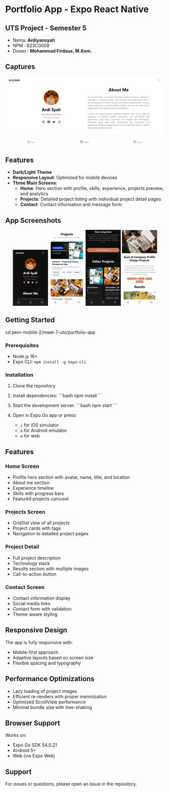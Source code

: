 # Portfolio App - Expo React Native

## UTS Project - Semester 5

- Nama: **Ardiyansyah**
- NPM : 623C0009
- Dosen : **Mohammad Firdaus, M.Kom.**

## Captures
![home-dark.png](./assets/capture/home-light.png)

## Features

- **Dark/Light Theme**
- **Responsive Layout**: Optimized for mobile devices
- **Three Main Screens**:
  - **Home**: Hero section with profile, skills, experience, projects preview, and analytics
  - **Projects**: Detailed project listing with individual project detail pages
  - **Contact**: Contact information and message form

## App Screenshots

<p align="center">
  <img src="./assets/capture/home-dark.png" width="22%" alt="Home Screen" />
  <img src="./assets/capture/project-screen.png" width="22%" alt="Project Screen" />
  <img src="./assets/capture/project-screen-features.png" width="22%" alt="Projects Features" />
  <img src="./assets/capture/project-details.png" width="22%" alt="Detail Screen" />
</p>

## Getting Started

cd pem-mobile-2/meet-7-uts/portfolio-app

### Prerequisites

- Node.js 16+
- Expo CLI: `npm install -g expo-cli`

### Installation

1. Clone the repository

2. Install dependencies:
   \`\`\`bash
   npm install
   \`\`\`

3. Start the development server:
   \`\`\`bash
   npm start
   \`\`\`

4. Open in Expo Go app or press:
   - `i` for iOS simulator
   - `a` for Android emulator
   - `w` for web

## Features

### Home Screen
- Profile hero section with avatar, name, title, and location
- About me section
- Experience timeline
- Skills with progress bars
- Featured projects carousel

### Projects Screen
- Grid/list view of all projects
- Project cards with tags
- Navigation to detailed project pages

### Project Detail
- Full project description
- Technology stack
- Results section with multiple images
- Call-to-action button

### Contact Screen
- Contact information display
- Social media links
- Contact form with validation
- Theme-aware styling

## Responsive Design

The app is fully responsive with:
- Mobile-first approach
- Adaptive layouts based on screen size
- Flexible spacing and typography

## Performance Optimizations

- Lazy loading of project images
- Efficient re-renders with proper memoization
- Optimized ScrollView performance
- Minimal bundle size with tree-shaking

## Browser Support

Works on:
- Expo Go SDK 54.0.21
- Android 5+
- Web (via Expo Web)

## Support

For issues or questions, please open an issue in the repository.
